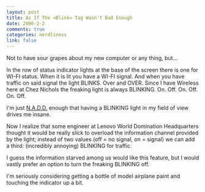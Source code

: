 ```yaml
--- 
layout: post
title: As If The <Blink> Tag Wasn't Bad Enough
date: 2006-2-2
comments: true
categories: nerdliness
link: false
---
```

Not to have sour grapes about my new computer or any thing, but...

In the row of status indicator lights at the base of the screen there is one for WI-FI status. When it is lit you have a WI-FI signal. And when you have traffic on said signal the light BLINKS. Over and OVER. Since I have Wireless here at Chez Nichols the freaking light is always BLINKING. On. Off. On. Off. On. Off.

I'm just <a href="http://www.randsinrepose.com/archives/2003/07/10/nadd.html" title="N.A.D.D.">N.A.D.D.</a> enough that having a BLINKING light in my field of view drives me insane.

Now I realize that some engineer at Lenovo World Domination Headquarters thought it would be really slick to overload the information channel provided by the light; instead of two values (off = no signal, on = signal) we can add a third: (incredibly annoying) BLINKING for traffic.

I guess the information starved among us would like this feature, but I would vastly prefer an option to turn the freaking BLINKING off.

I'm seriously considering getting a bottle of model airplane paint and touching the indicator up a bit.
